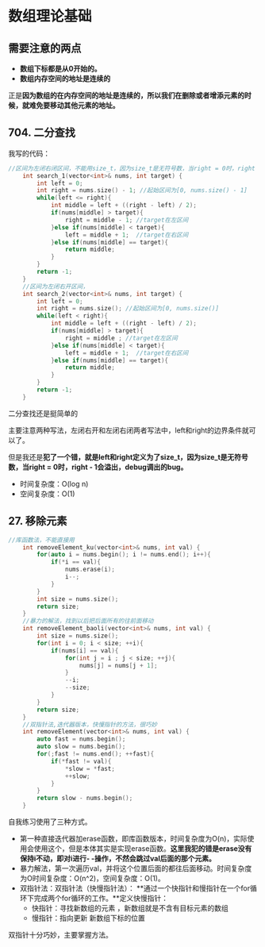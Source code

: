 # 数组理论基础

## 需要注意的两点

- **数组下标都是从0开始的。**
- **数组内存空间的地址是连续的**

正是**因为数组的在内存空间的地址是连续的，所以我们在删除或者增添元素的时候，就难免要移动其他元素的地址。**

## 704. 二分查找

我写的代码：

```cpp
//区间为左闭右闭区间，不能用size_t，因为size_t是无符号数，当right = 0时，right - 1会溢出
    int search_1(vector<int>& nums, int target) {
        int left = 0;
        int right = nums.size() - 1; //起始区间为[0, nums.size() - 1]
        while(left <= right){
            int middle = left + ((right - left) / 2);
            if(nums[middle] > target){
                right = middle - 1; //target在左区间
            }else if(nums[middle] < target){
                left = middle + 1;  //target在右区间
            }else if(nums[middle] == target){
                return middle;
            }
        }
        return -1;
    }
    //区间为左闭右开区间，
    int search_2(vector<int>& nums, int target) {
        int left = 0;
        int right = nums.size(); //起始区间为[0, nums.size()]
        while(left < right){
            int middle = left + ((right - left) / 2);
            if(nums[middle] > target){
                right = middle ; //target在左区间
            }else if(nums[middle] < target){
                left = middle + 1;  //target在右区间
            }else if(nums[middle] == target){
                return middle;
            }
        }
        return -1;
    }
```

二分查找还是挺简单的

主要注意两种写法，左闭右开和左闭右闭两者写法中，left和right的边界条件就可以了。

但是我还是**犯了一个错，就是left和right定义为了size_t，因为size_t是无符号数，当right = 0时，right - 1会溢出，debug调出的bug。**

- 时间复杂度：O(log n)
- 空间复杂度：O(1)

## 27. 移除元素

```cpp
//库函数法，不能直接用
    int removeElement_ku(vector<int>& nums, int val) {
        for(auto i = nums.begin(); i != nums.end(); i++){
            if(*i == val){
                nums.erase(i);
                i--;
            }
        }
        int size = nums.size();
        return size;
    }
    //暴力的解法，找到以后把后面所有的往前面移动
    int removeElement_baoli(vector<int>& nums, int val) {
        int size = nums.size();
        for(int i = 0; i < size; ++i){
            if(nums[i] == val){
                for(int j = i ; j < size; ++j){
                    nums[j] = nums[j + 1];
                }
                --i;    
                --size;
            }
        }
        return size;
    }
    //双指针法,迭代器版本，快慢指针的方法，很巧妙
    int removeElement(vector<int>& nums, int val) {
        auto fast = nums.begin();
        auto slow = nums.begin();
        for(;fast != nums.end(); ++fast){
            if(*fast != val){
                *slow = *fast;
                ++slow;
            }
        }
        return slow - nums.begin();
    }
```

自我练习使用了三种方式。

- 第一种直接迭代器加erase函数，即库函数版本，时间复杂度为O(n)，实际使用会使用这个，但是本体其实是实现erase函数。**这里我犯的错是erase没有保持i不动，即对i进行- -操作，不然会跳过val后面的那个元素。**
- 暴力解法，第一次遍历val，并将这个位置后面的都往后面移动。时间复杂度为O时间复杂度：O(n^2)，空间复杂度：O(1)。
- 双指针法：双指针法（快慢指针法）： **通过一个快指针和慢指针在一个for循环下完成两个for循环的工作。**定义快慢指针：
  - 快指针：寻找新数组的元素 ，新数组就是不含有目标元素的数组
  - 慢指针：指向更新 新数组下标的位置

双指针十分巧妙，主要掌握方法。